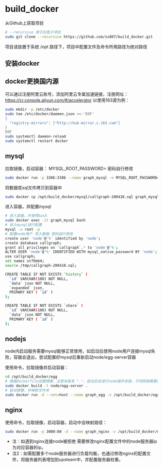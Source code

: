 # build_docker

从Github上获取项目

```sh
# --recursive 用于拉取子项目
sudo git clone --recursive https://github.com/sx807/build_docker.git
```

项目请放置于系统 /opt 路径下，项目中配置文件及命令所用路径为绝对路径

## 安装docker

## docker更换国内源

可以通过注册阿里云账号，添加阿里云专属加速链接，注册网址：<https://cr.console.aliyun.com/#/accelerator>
以使用163源为例：

```sh
sudo mkdir -p /etc/docker
sudo tee /etc/docker/daemon.json <<-'EOF'
{
  "registry-mirrors": ["http://hub-mirror.c.163.com"]
}
EOF
sudo systemctl daemon-reload
sudo systemctl restart docker
```

## mysql

拉取镜像，启动容器：
MYSQL_ROOT_PASSWORD= 密码自行修改

```sh
sudo docker run -p 3306:3306 --name graph_mysql -e MYSQL_ROOT_PASSWORD=root -d mysql:8
```

将数据库sql文件拷贝到容器中

```sh
sudo docker cp /opt/build_docker/mysql/callgraph-200410.sql graph_mysql:/tmp
```

进入容器，并配置mysql

```sh
# 进入容器，并使用bash
sudo docker exec -it graph_mysql bash
# 进入mysql进行配置
mysql -u root -p
# 配置node用户 导入数据 密码自行修改
create user 'node'@'%' identified by 'node';
create database callgraph;
grant all privileges on `callgraph`.* to 'node'@'%';
ALTER USER 'node'@'%' IDENTIFIED WITH mysql_native_password BY 'node';
use callgraph;
set names utf8mb4;
source /tmp/callgraph-200410.sql;

CREATE TABLE IF NOT EXISTS `history` (
  `id` VARCHAR(100) NOT NULL,
  `data` json NOT NULL,
  `expanded` json,
  PRIMARY KEY ( `id` )
);

CREATE TABLE IF NOT EXISTS `share` (
  `id` VARCHAR(100) NOT NULL,
  `data` json NOT NULL,
  PRIMARY KEY ( `id` )
);
```

## nodejs

node内启动服务需要mysql能够正常使用，如启动后使用node用户连接mysql失败，容器会退出，尝试配置好mysql后重新启动node/egg-server容器

使用命令，拉取镜像并启动容器：

```sh
cd /opt/build_docker/egg
# 根据dockerfile创建镜像，注意末尾有 "."，启动后会进行node插件安装，不同网络需要时间不同
sudo docker build -t node/egg-server .
# 启动镜像，并映射文件夹
sudo docker run -d --net=host --name graph_egg -v /opt/build_docker/egg/logs/egg:/opt/egg/logs/egg node/egg-server
```

## nginx

使用命令，拉取镜像，启动容器，启动中会映射路径：

```sh
sudo docker run -p 3000:80 -d --name graph_nginx -v /opt/build_docker/nginx/default.conf:/etc/nginx/conf.d/default.conf -v /opt/build_docker/dist:/usr/share/nginx/html -v /opt/build_docker/nginx/logs:/var/log/nginx -d nginx
```

* 注：如遇到nginx连接node被拒绝 需要修改nginx配置文件中的node服务器ip为对应容器的ip。
* 注2：如需配置多个node服务器进行负载均衡，也通过修改nginx的配置文件，将服务器列表增加到upsteam中，并配置服务器权重。
